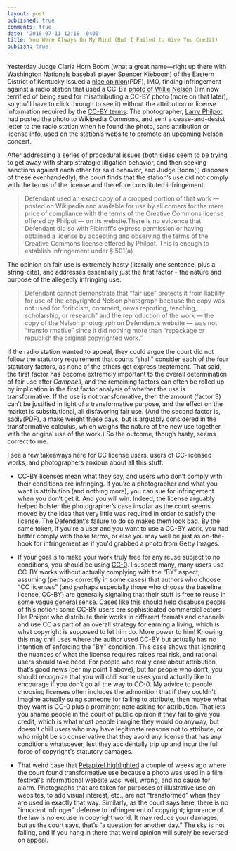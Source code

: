 ```yaml
---
layout: post
published: true
comments: true
date: '2018-07-11 12:18 -0400'
title: You Were Always On My Mind (But I Failed to Give You Credit)
publish: true
---
```

Yesterday Judge Claria Horn Boom (what a great name—right up there with Washington Nationals baseball player Spencer Kieboom) of the Eastern District of Kentucky issued a [nice opinion](https://github.com/uvalib/thetaper/raw/master/images/Philpot-v-LMComms.pdf)(PDF), IMO, finding infringement against a radio station that used a CC-BY [photo of Willie Nelson](https://commons.wikimedia.org/wiki/File:Willie_Nelson_at_Farm_Aid_2009.jpg) (I’m now terrified of being sued for misattributing a CC-BY photo (more on that later), so you’ll have to click through to see it) without the attribution or license information required by the [CC-BY terms](https://creativecommons.org/licenses/by/2.0/deed.en). The photographer, [Larry Philpot](http://www.soundstagephotography.com/), had posted the photo to Wikipedia Commons, and sent a cease-and-desist letter to the radio station when he found the photo, sans attribution or license info, used on the station’s website to promote an upcoming Nelson concert.

After addressing a series of procedural issues (both sides seem to be trying to get away with sharp strategic litigation behavior, and then seeking sanctions against each other for said behavior, and Judge Boom(!) disposes of these evenhandedly), the court finds that the station’s use did not comply with the terms of the license and therefore constituted infringement. 

> Defendant used an exact copy of a cropped portion of that work — posted on Wikipedia and available for use by all comers for the mere price of compliance with the terms of the Creative Commons license offered by Philpot — on its website.There is no evidence that Defendant did so with Plaintiff’s express permission or having obtained a license by accepting and observing the terms of the Creative Commons license offered by Philpot. This is enough to establish infringement under § 501(a)

The opinion on fair use is extremely hasty (literally one sentence, plus a string-cite), and addresses essentially just the first factor - the nature and purpose of the allegedly infringing use: 

> Defendant  cannot demonstrate that “fair use” protects it from liability for use of  the copyrighted Nelson photograph because the copy was not used for “criticism, comment, news reporting, teaching,. . . scholarship, or research” and the reproduction of the  work — the  copy of the  Nelson photograph on Defendant’s website — was not “transfo rmative” since it did  nothing more than “repackage or republish the original copyrighted work.”   

If the radio station wanted to appeal, they could argue the court did not follow the statutory requirement that courts “shall” consider each of the four statutory factors, as none of the others get express treatement. That said, the first factor has become extremely important to the overall determination of fair use after *Campbell*, and the remaining factors can often be rolled up by implication in the first factor analysis of whether the use is transformative. If the use is not transformative, then the amount (factor 3) can’t be justified in light of a transformative purpose, and the effect on the market is substitutional, all disfavoring fair use. (And the second factor is, [sadly](http://www.kasunic.com/Articles/CJLA%20Kasunic%20Final%202008.pdf)(PDF), a make weight these days, but is arguably considered in the transformative calculus, which weighs the nature of the new use together with the original use of the work.) So the outcome, though hasty, seems correct to me. 

I see a few takeaways here for CC license users, users of CC-licensed works, and photographers anxious about all this stuff: 

- CC-BY licenses mean what they say, and users who don’t comply with their conditions are infringing. If you’re a photographer and what you want is attribution (and nothing more), you can sue for infringement when you don’t get it. And you will win. Indeed, the license arguably helped bolster the photographer’s case insofar as the court seems moved by the idea that very little was required in order to satisfy the license. The Defendant’s failure to do so makes them look bad. By the same token, if you're a user and you want to use a CC-BY work, you had better comply with those terms, or else you may well be just as on-the-hook for infringement as if you'd grabbed a photo from Getty Images.

- If your goal is to make your work truly free for any reuse subject to no conditions, you should be using [CC-0](https://creativecommons.org/share-your-work/public-domain/cc0/). I suspect many, many users use CC-BY works without actually complying with the “BY” aspect, assuming (perhaps correctly in some cases) that authors who choose “CC licenses” (and perhaps especially those who choose the baseline license, CC-BY) are generally signaling that their stuff is free to reuse in some vague general sense. Cases like this should help disabuse people of this notion: some CC-BY users are sophisticated commercial actors like Philpot who distribute their works in different formats and channels and use CC as part of an overall strategy for earning a living, which is what copyright is supposed to let him do. More power to him! Knowing this may chill uses where the author used CC-BY but actually has no intention of enforcing the "BY" condition. This case shows that ignoring the nuances of what the license requires raises real risk, and rational users should take heed. For people who really care about attribution, that’s good news (per my point 1 above), but for people who don’t, you should recognize that you will chill some uses you’d actually like to encourage if you don’t go all the way to CC-0. My advice to people choosing licenses often includes the admonition that if they couldn't imagine actually suing someone for failing to attribute, then maybe what they want is CC-0 plus a prominent note asking for attribution. That lets you shame people in the court of public opinion if they fail to give you credit, which is what most people imagine they would do anyway, but doesn't chill users who may have legitimate reasons not to attribute, or who might be so conservative that they avoid any license that has any conditions whatsoever, lest they accidentally trip up and incur the full force of copyright's statutory damages.

- That weird case that [Petapixel highlighted](https://petapixel.com/2018/07/02/court-rules-copying-photos-found-on-internet-is-fair-use/) a couple of weeks ago where the court found transformative use because a photo was used in a film festival's informational website was, well, wrong, and no cause for alarm. Photographs that are taken for purposes of illustrative use on websites, to add visual interest, etc., are not “transformed” when they are used in exactly that way. Similarly, as the court says here, there is no “innocent infringer” defense to infringement of copyright; ignorance of the law is no excuse in copyright world. It may reduce your damages, but as the court says, that’s “a question for another day.” The sky is not falling, and if you hang in there that weird opinion will surely be reversed on appeal.
